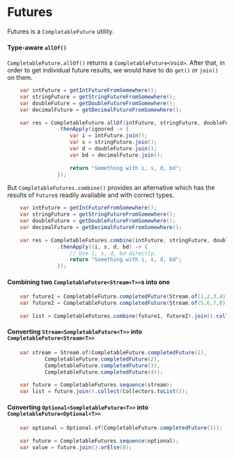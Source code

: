 # Futures

Futures is a `CompletableFuture` utility.

#### Type-aware `allOf()`

`CompletableFuture.allOf()` returns a `CompletableFuture<Void>`.
After that, in order to get individual future results, we would have to do `get()` or `join()` on them.
```java
    var intFuture = getIntFutureFromSomewhere();
    var stringFuture = getStringFutureFromSomewhere();
    var doubleFuture = getDoubleFutureFromSomewhere();
    var decimalFuture = getDecimalFutureFromSomewhere();
    
    var res = CompletableFuture.allOf(intFuture, stringFuture, doubleFuture, decimalFuture)
                .thenApply(ignored -> {
                    var i = intFuture.join();
                    var s = stringFuture.join();
                    var d = doubleFuture.join();
                    var bd = decimalFuture.join();
    
                    return "Something with i, s, d, bd";
                });
```

But `CompletableFutures.combine()` provides an alternative which has the results of `Future`s readily available and with correct types.
```java
    var intFuture = getIntFutureFromSomewhere();
    var stringFuture = getStringFutureFromSomewhere();
    var doubleFuture = getDoubleFutureFromSomewhere();
    var decimalFuture = getDecimalFutureFromSomewhere();
    
    var res = CompletableFutures.combine(intFuture, stringFuture, doubleFuture, decimalFuture)
                .thenApply((i, s, d, bd) -> {
                    // Use i, s, d, bd directly.
                    return "Something with i, s, d, bd";
                });
```

#### Combining two `CompletableFuture<Stream<T>>`s into one
```java
    var future1 = CompletableFuture.completedFuture(Stream.of(1,2,3,4));
    var future2 = CompletableFuture.completedFuture(Stream.of(5,6,7,8));
    
    var list = CompletableFutures.combine(future1, future2).join().collect(Collectors.toList());
```

#### Converting `Stream<SompletableFuture<T>>` into `CompletableFuture<Stream<T>>`
```java
    var stream = Stream.of(CompletableFuture.completedFuture(1),
            CompletableFuture.completedFuture(2),
            CompletableFuture.completedFuture(3),
            CompletableFuture.completedFuture(4));
    
    var future = CompletableFutures.sequence(stream);
    var list = future.join().collect(Collectors.toList());
```

#### Converting `Optional<SompletableFuture<T>>` into `CompletableFuture<Optional<T>>`
```java
    var optional = Optional.of(CompletableFuture.completedFuture(1));
    
    var future = CompletableFutures.sequence(optional);
    var value = future.join().orElse(0);
```

